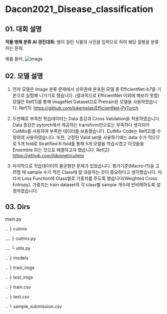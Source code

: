 # Dacon2021_Disease_classification
## 01. 대회 설명
 **작물 병해 분류 AI 경진대회:**
  병이 걸린 식물의 사진을 입력으로 하여 해당 질병을 분류하는 문제
  
  예를 들어,
  ![image](https://user-images.githubusercontent.com/28197373/147400543-8e2b5e06-30a9-4f8a-8f3e-cc88897435c7.png)

## 02. 모델 설명
1) 먼저 모델은 Image 분류 문제에서 상위권에 분포된 모델 중 EfficientNet-b7을 기본으로 실험해 나가기로 했습니다. (결과적으로 EfficientNet 이외에 해보지 못함) 모델은 Ref[1]를 통해 ImageNet Dataset으로 Pretrain된 모델을 사용하였습니다.
Ref[1]: https://github.com/lukemelas/EfficientNet-PyTorch

2) 두번째로 부족한 학습데이터는 Data 증강과 Cross Validation을 적용하였습니다. Data 증강은 pytorch에서 제공하는 transform만으로는 부족하다 생각되어 CutMix를 사용하여 부족한 데이터를 보충했습니다. CutMix Code는 Ref[2]를 수정하여 사용하였습니다.
 또한, 고정된 Valid set을 사용하기에는 data 수가 적으므로 5개 fold로 Stratified K-fold를 통해 5개 모델을 학습시켰고 이것들을 Ensemble 하는 것으로 해결하고자 했습니다.
Ref[2]: https://github.com/ildoonet/cutmix

3) 마지막으로 학습데이터의 불균형한 문제가 있었습니다.  평가기준(Macro-f1)을 고려할 때 sample 수가 적은 Class에 잘 대응하는 것이 중요하다고 생각했습니다. 따라서 Loss Function에 Class별로 가중치를 주도록 했습니다(Weighted Cross Entropy). 가중치는 train dataset의 각 class별 sample 개수에 반비례하도록 설정하였습니다.


## 03. Dirs
main.py

.. ├ cutmix

…. ├ cutmix.py

…. └ utils.py

.. ├ models

.. ├ train_imgs

.. ├ test_imgs

.. ├ train.csv

.. ├ test.csv

.. └ sample_submission.csv
